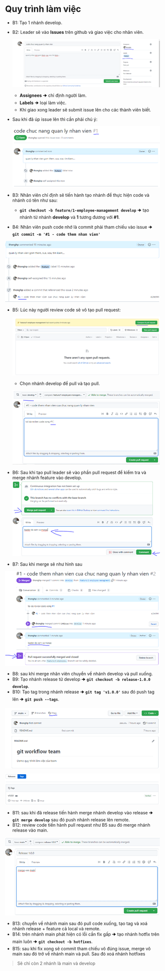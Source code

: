 # Quy trình làm việc 

- B1: Tạo 1 nhánh develop.
- B2: Leader sẽ vào **Issues** trên github và giao việc cho nhân viên.

    ![alt](/assets/issue1.png)

    - **Assignees** 🠊 chỉ định người làm.
    - **Labels** 🠊 loại làm việc.
    - Khi giao xong leader sẽ submit issue lên cho các thành viên biết.
- Sau khi đã úp issue lên thì cần phải chú ý:

    ![alt](/assets/issue2.png) 

- B3: Nhân viên chỉ định sẽ tiến hành tạo nhánh để thực hiện code và nhánh có tên như sau:
    - **`git checkout -b feature/1-employee-management develop`** 🠊 tạo nhánh từ nhánh **develop** và **1** tương đương với **#1**.
- B4: Nhân viên push code nhớ là commit phải tham chiếu vào issue 🠊 **`git commit -m '#1 - code them nhan vien'`**

![alit](/assets/issue3.png)

- B5: Lúc này người review code sẽ vô tạo pull request:

    ![alt](/assets/pull-request1.png)

    - Chọn nhánh develop để pull và tạo pull.

    ![alt](/assets/pull-request2.png)

- B6: Sau khi tạo pull leader sẽ vào phần pull request để kiểm tra và merge nhánh feature vào develop.
    ![alt](/assets/pull-request3.png)    

- B7: Sau khi merge sẽ như hình sau

![alt](/assets/pull-request4.png)

- B8: sau khi merge nhân viên chuyển về nhánh develop và pull xuống.
- B9: Tạo nhánh release từ develop 🠊 **`git checkout -b release-1.0.0 develop`**.
- B10: Tạo tag trong nhánh release 🠊 **`git tag 'v1.0.0'`** sau đó push tag lên 🠊 **`git push --tags`**.

![alt](/assets/tag1.png)

![alt](/assets/tag2.png)

- B11: sau khi đã release tiến hành merge nhánh develop vào release 🠊 **`git merge develop`** sau đó push nhánh release lên remote.
- B12: review code tiến hành pull request như B5 sau đó merge nhánh release vào main.

![alt](/assets/pull-request5.png)

- B13: chuyển về nhánh main sau đó pull code xuống, tạo tag và xoá nhánh release + feature cả local và remote. 
- B14: trên nhánh main phát hiện có lỗi cần fix gấp 🠊 tạo nhánh hotfix trên main luôn 🠊 **`git checkout -b hotfixes`**.
- B15: sau khi fix xong sẽ commit tham chiếu vô đúng issue, merge vô main sau đó trở về nhánh main và pull. Sau đó xoá nhánh hotfixes

> Sẽ chỉ còn 2 nhánh là main và develop
